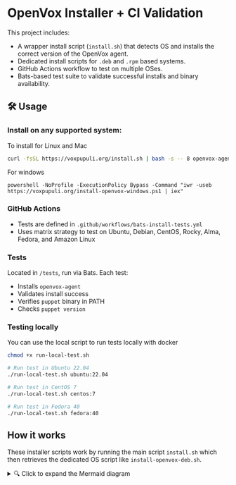 # OpenVox Installer + CI Validation

This project includes:

- A wrapper install script (`install.sh`) that detects OS and installs the correct version of the OpenVox agent.
- Dedicated install scripts for `.deb` and `.rpm` based systems.
- GitHub Actions workflow to test on multiple OSes.
- Bats-based test suite to validate successful installs and binary availability.

## 🛠 Usage

### Install on any supported system:
To install for Linux and Mac
```bash
curl -fsSL https://voxpupuli.org/install.sh | bash -s -- 8 openvox-agent
```

For windows

```psh
powershell -NoProfile -ExecutionPolicy Bypass -Command "iwr -useb https://voxpupuli.org/install-openvox-windows.ps1 | iex"
```

### GitHub Actions
- Tests are defined in `.github/workflows/bats-install-tests.yml`
- Uses matrix strategy to test on Ubuntu, Debian, CentOS, Rocky, Alma, Fedora, and Amazon Linux

### Tests
Located in `/tests`, run via Bats.
Each test:
- Installs `openvox-agent`
- Validates install success
- Verifies `puppet` binary in PATH
- Checks `puppet version`


### Testing locally
You can use the local script to run tests locally with docker

```bash
chmod +x run-local-test.sh

# Run test in Ubuntu 22.04
./run-local-test.sh ubuntu:22.04

# Run test in CentOS 7
./run-local-test.sh centos:7

# Run test in Fedora 40
./run-local-test.sh fedora:40
```

## How it works
These installer scripts work by running the main script `install.sh` which then retrieves the dedicated OS script like `install-openvox-deb.sh`.


<details>
<summary>🔍 Click to expand the Mermaid diagram</summary>

```mermaid
flowchart TD
  A["User runs\: curl https\://voxpupuli.org\/install.sh | bash"] --> B["install.sh from voxpupuli.org"]
  W["Windows user runs\: iwr https\://voxpupuli.org/install-openvox-windows.ps1 | iex"]

  B --> C{Detect OS}

  C -->|Debian/Ubuntu| D["Download install-openvox-deb.sh"]
  C -->|RHEL/Fedora/Rocky| E["Download install-openvox-rpm.sh"]
  C -->|macOS| F["Download install-openvox-mac.sh"]

  D --> H["Install .deb package"]
  E --> I["Install .rpm package"]
  F --> J["Install .dmg/.pkg package"]
  W --> K["Install .msi package"]

  H & I & J & K --> L["Create symlinks (optional)"]
  L --> M["puppet, facter, pxp-agent → /usr/local/bin or %ProgramData%\\OpenVox\\bin"]

 
```

</details>
